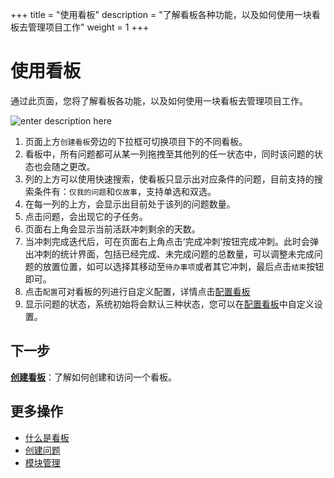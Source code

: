 ﻿+++
title = "使用看板"
description = "了解看板各种功能，以及如何使用一块看板去管理项目工作"
weight = 1
+++

# 使用看板

通过此页面，您将了解看板各功能，以及如何使用一块看板去管理项目工作。

![enter description here](/docs/user-guide/agile/imge/image22.png)

1. 页面上方`创建看板`旁边的下拉框可切换项目下的不同看板。
2. 看板中，所有问题都可从某一列拖拽至其他列的任一状态中，同时该问题的状态也会随之更改。 
3. 列的上方可以使用快速搜索，使看板只显示出对应条件的问题，目前支持的搜索条件有：`仅我的问题`和`仅故事`，支持单选和双选。
4. 在每一列的上方，会显示出目前处于该列的问题数量。
5. 点击问题，会出现它的子任务。
6. 页面右上角会显示当前活跃冲刺剩余的天数。
7. 当冲刺完成迭代后，可在页面右上角点击‘完成冲刺’按钮完成冲刺。此时会弹出冲刺的统计界面，包括已经完成、未完成问题的总数量，可以调整未完成问题的放置位置，如可以选择其移动至`待办事项`或者其它冲刺，最后点击`结束`按钮即可。
8. 点击`配置`可对看板的列进行自定义配置，详情点击[配置看板](../manage-kanban)
9. 显示问题的状态，系统初始将会默认三种状态，您可以在[配置看板](../manage-kanban)中自定义设置。

## 下一步

[**创建看板**](../../sprint/create-kanban)：了解如何创建和访问一个看板。

## 更多操作

- [什么是看板](../../sprint)
- [创建问题](../../issue/create-issue)
- [模块管理](../../component)